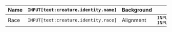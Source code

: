 | Name | `INPUT[text:creature.identity.name]` | Background | `INPUT[text:creature.identity.background]` |
| --- | --- | --- | --- |
| Race | `INPUT[text:creature.identity.race]` | Alignment | `INPUT[inlineSelect(option(Lawful),option(Neutral),option(Chaotic)):creature.identity.alignment.ethical]` `INPUT[inlineSelect(option(Good),option(Neutral),option(Evil)):creature.identity.alignment.moral]` |